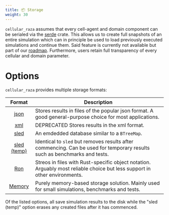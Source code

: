 ```yaml
---
title: 📦 Storage
weight: 30
---
```


`cellular_raza` assumes that every cell-agent and domain component can be serialed via the
[serde](https://serde.rs/) crate.
This allows us to create full snapshots of an entire simulation which can in principle be used to
load previously executed simulations and continue them.
Said feature is currently not available but part of our [roadmap](/internals/roadmap).
Furthermore, users retain full transparency of every cellular and domain parameter.

# Options
`cellular_raza` provides multiple storage formats:

| Format | Description |
|:---:| --- |
| [json](https://docs.rs/serde_json/latest/serde_json/) | Stores results in files of the popular json format. A good general-purpose choice for most applications. |
| [xml](https://docs.rs/serde-xml-rs/latest/serde_xml_rs/) | DEPRECATED Stores results in the xml format. |
| [sled](https://docs.rs/sled/latest/sled/) | An emdedded database similar to a `BTreeMap`. |
| [sled (temp)](https://docs.rs/sled/latest/sled/) | Identical to `sled` but removes results after commencing. Can be used for temporary results such as benchmarks and tests. |
| [Ron](https://docs.rs/ron/latest/ron/) | Streos in files with Rust-specific object notation. Arguably most reliable choice but less support in other environments. |
| [Memory](https://doc.rust-lang.org/std/collections/struct.BTreeMap.html) | Purely memory-based storage solution. Mainly used for small simulations, benchmarks and tests. |

Of the listed options, all save simulation results to the disk while the "sled (temp)" option
erases any created files after it has commenced.

